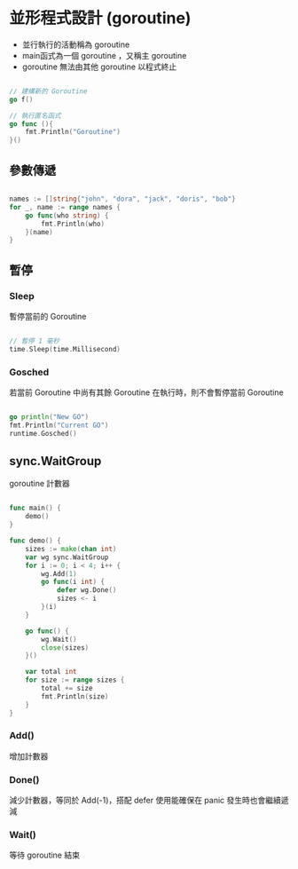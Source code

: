 # 並形程式設計 (goroutine)

* 並行執行的活動稱為 goroutine
* main函式為一個 goroutine ，又稱主 goroutine
* goroutine 無法由其他 goroutine 以程式終止

```go

// 建構新的 Goroutine
go f() 

// 執行匿名函式
go func (){
    fmt.Println("Goroutine")
}()

```

## 參數傳遞

```go

names := []string{"john", "dora", "jack", "doris", "bob"}
for _, name := range names {
    go func(who string) {
        fmt.Println(who)
    }(name)
}


```

## 暫停

### Sleep

暫停當前的 Goroutine

```go

// 暫停 1 毫秒
time.Sleep(time.Millisecond)

```

### Gosched

若當前 Goroutine 中尚有其餘 Goroutine 在執行時，則不會暫停當前 Goroutine

```go

go println("New GO")
fmt.Println("Current GO")
runtime.Gosched()

```


## sync.WaitGroup

goroutine 計數器

```go

func main() {
	demo()
}

func demo() {
	sizes := make(chan int)
	var wg sync.WaitGroup
	for i := 0; i < 4; i++ {
		wg.Add(1)
		go func(i int) {
			defer wg.Done()
			sizes <- i
		}(i)
	}

	go func() {
		wg.Wait()
		close(sizes)
	}()

	var total int
	for size := range sizes {
		total += size
		fmt.Println(size)
	}
}


```

### Add()

增加計數器

### Done()

減少計數器，等同於 Add(-1)，搭配 defer 使用能確保在 panic 發生時也會繼續遞減

### Wait()

等待 goroutine 結束